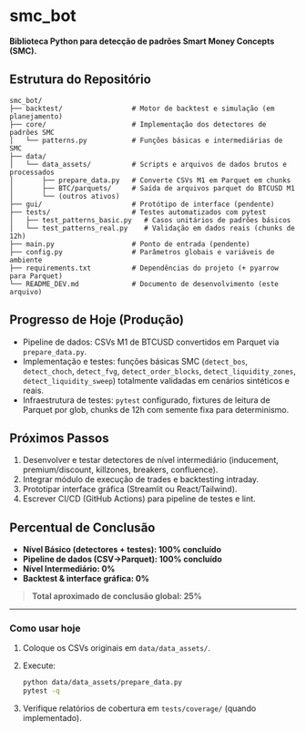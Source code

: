 # smc\_bot

**Biblioteca Python para detecção de padrões Smart Money Concepts (SMC).**

## Estrutura do Repositório

```
smc_bot/
├── backtest/                 # Motor de backtest e simulação (em planejamento)
├── core/                     # Implementação dos detectores de padrões SMC
│   └── patterns.py           # Funções básicas e intermediárias de SMC
├── data/
│   └── data_assets/          # Scripts e arquivos de dados brutos e processados
│       ├── prepare_data.py   # Converte CSVs M1 em Parquet em chunks
│       ├── BTC/parquets/     # Saída de arquivos parquet do BTCUSD M1
│       └── (outros ativos)
├── gui/                      # Protótipo de interface (pendente)
├── tests/                    # Testes automatizados com pytest
│   ├── test_patterns_basic.py   # Casos unitários de padrões básicos
│   └── test_patterns_real.py    # Validação em dados reais (chunks de 12h)
├── main.py                   # Ponto de entrada (pendente)
├── config.py                 # Parâmetros globais e variáveis de ambiente
├── requirements.txt          # Dependências do projeto (+ pyarrow para Parquet)
└── README_DEV.md             # Documento de desenvolvimento (este arquivo)
```

## Progresso de Hoje (Produção)

* Pipeline de dados: CSVs M1 de BTCUSD convertidos em Parquet via `prepare_data.py`.
* Implementação e testes: funções básicas SMC (`detect_bos`, `detect_choch`, `detect_fvg`, `detect_order_blocks`, `detect_liquidity_zones`, `detect_liquidity_sweep`) totalmente validadas em cenários sintéticos e reais.
* Infraestrutura de testes: `pytest` configurado, fixtures de leitura de Parquet por glob, chunks de 12h com semente fixa para determinismo.

## Próximos Passos

1. Desenvolver e testar detectores de nível intermediário (inducement, premium/discount, killzones, breakers, confluence).
2. Integrar módulo de execução de trades e backtesting intraday.
3. Prototipar interface gráfica (Streamlit ou React/Tailwind).
4. Escrever CI/CD (GitHub Actions) para pipeline de testes e lint.

## Percentual de Conclusão

* **Nível Básico (detectores + testes): 100% concluído**
* **Pipeline de dados (CSV→Parquet): 100% concluído**
* **Nível Intermediário: 0%**
* **Backtest & interface gráfica: 0%**

> **Total aproximado de conclusão global: 25%**

---

### Como usar hoje

1. Coloque os CSVs originais em `data/data_assets/`.
2. Execute:

   ```bash
   python data/data_assets/prepare_data.py
   pytest -q
   ```
3. Verifique relatórios de cobertura em `tests/coverage/` (quando implementado).
